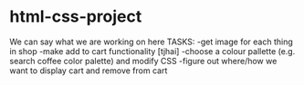 # html-css-project
We can say what we are working on here
TASKS:
-get image for each thing in shop
-make add to cart functionality [tjhai]
-choose a colour pallette (e.g. search coffee color palette) and modify CSS
-figure out where/how we want to display cart and remove from cart
